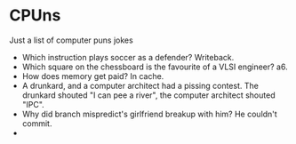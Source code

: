 # CPUns
Just a list of computer puns jokes

- Which instruction plays soccer as a defender? Writeback.
- Which square on the chessboard is the favourite of a VLSI engineer? a6.
- How does memory get paid? In cache.
- A drunkard, and a computer architect had a pissing contest. The drunkard shouted "I can pee a river", the computer architect shouted "IPC".
- Why did branch mispredict's girlfriend breakup with him? He couldn't commit.
- 
